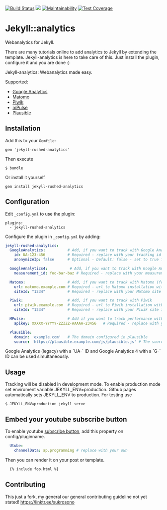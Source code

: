 [![Build Status](https://travis-ci.com/ap-automator/jekyll-rushed-analytics.svg?branch=main)](https://travis-ci.com/sukrosono/jekyll-rushed-analytics)
![](http://ruby-gem-downloads-badge.herokuapp.com/jekyll-rushed-analytics?type=total?metric=true)
[![Maintainability](https://api.codeclimate.com/v1/badges/1916a0d03d7fec0ce815/maintainability)](https://codeclimate.com/github/ap-automator/jekyll-rushed-analytics/maintainability)
[![Test Coverage](https://api.codeclimate.com/v1/badges/1916a0d03d7fec0ce815/test_coverage)](https://codeclimate.com/github/ap-automator/jekyll-rushed-analytics/test_coverage)

# Jekyll::analytics
Webanalytics for Jekyll.

There are many tutorials online to add analytics to Jekyll by extending the template. Jekyll-analytics is here to take care of this. Just install the plugin, configure it and you are done :)

Jekyll-analytics: Webanalytics made easy.

Supported:
  - [Google Analytics](https://analytics.google.com/analytics/web/)
  - [Matomo](https://matomo.org/)
  - [Piwik](https://piwik.org/)
  - [mPulse](https://www.soasta.com/performance-monitoring/)
  - [Plausible](https://plausible.io)

## Installation

Add this to your `Gemfile`:

```
gem 'jekyll-rushed-analytics'
```
Then execute
```
$ bundle
```
Or install it yourself
```
gem install jekyll-rushed-analytics
```

## Configuration
Edit `_config.yml` to use the plugin:
```
plugins:
  - jekyll-rushed-analytics
```

Configure the plugin in `_config.yml` by adding:

```yml
jekyll-rushed-analytics:
  GoogleAnalytics:          # Add, if you want to track with Google Analytics (Legacy)
    id: UA-123-456          # Required - replace with your tracking id
    anonymizeIp: false      # Optional - Default: false - set to true for anonymized tracking

  GoogleAnalytics4:          # Add, if you want to track with Google Analytics 4
    measurement_id: foo-bar-baz # Required - replace with your measurement id

  Matomo:                   # Add, if you want to track with Matomo (former Piwik Analytics)
    url: matomo.example.com # Required - url to Matomo installation without trailing /
    siteId: "1234"          # Required - replace with your Matomo site id (Write id as string)

  Piwik:                    # Add, if you want to track with Piwik
    url: piwik.example.com  # Required - url to Piwik installation without trailing /
    siteId: "1234"          # Required - replace with your Piwik site id (Write id as string)

  MPulse:                   # Add if you want to track performance with mPulse
    apikey: XXXXX-YYYYY-ZZZZZ-AAAAA-23456   # Required - replace with your mPulse API key

  Plausible:
    domain: 'example.com'   # The domain configured in plausible
    source: 'https://plausible.example.com/js/plausible.js' # The source of the javascript
```

<aside>
Google Analytics (legacy) with a `UA-` ID and Google Analytics 4 with a `G-` ID can be used simultaneously.
</aside>

## Usage
Tracking will be disabled in development mode. To enable production mode set enviroment variable JEKYLL_ENV=production.
Github pages automatically sets JEKYLL_ENV to production.
For testing use
```
$ JEKYLL_ENV=production jekyll serve
```

## Embed your youtube subscribe button
  To enable youtube [subscribe button](https://developers.google.com/youtube/youtube_subscribe_button), add this property on config/pluginname.
```yml
  Utube:
    channelData: ap.programming # replace with your own
```

Then you can render it on your post or template.
```html
  {% include foo.html %}
```
## Contributing

This just a fork, my general our general contributing guideline not yet stated!
https://linktr.ee/sukrosono
